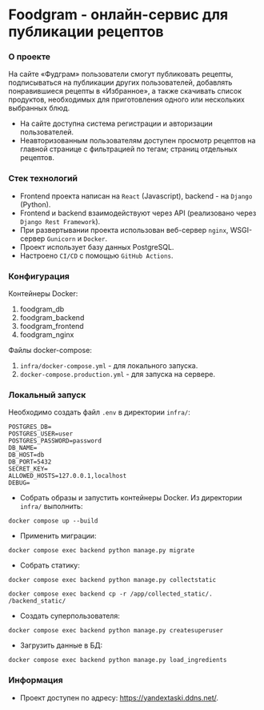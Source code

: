 # Foodgram - онлайн-сервис для публикации рецептов

### О проекте

На сайте «Фудграм» пользователи смогут публиковать рецепты, подписываться на публикации других пользователей, добавлять понравившиеся 
рецепты в «Избранное», а также скачивать список продуктов, необходимых для приготовления одного или нескольких выбранных блюд.
* На сайте доступна система регистрации и авторизации пользователей. 
* Неавторизованным пользователям доступен просмотр рецептов на главной странице с фильтрацией по тегам; страниц отдельных рецептов.

### Стек технологий

* Frontend проекта написан на `React` (Javascript), backend - на `Django` (Python).
* Frontend и backend взаимодействуют через API (реализовано через `Django Rest Framework`).
* При развертывании проекта использован веб-сервер `nginx`, WSGI-сервер `Gunicorn` и `Docker`.
* Проект использует базу данных PostgreSQL.
* Настроено `CI/CD` с помощью `GitHub Actions`.

### Конфигурация

Контейнеры Docker:
1. foodgram_db
2. foodgram_backend
3. foodgram_frontend
4. foodgram_nginx

Файлы docker-compose:
1. `infra/docker-compose.yml` - для локального запуска.
2. `docker-compose.production.yml` - для запуска на сервере.

### Локальный запуск

Необходимо создать файл `.env` в директории `infra/`:

```
POSTGRES_DB=
POSTGRES_USER=user
POSTGRES_PASSWORD=password
DB_NAME=
DB_HOST=db
DB_PORT=5432
SECRET_KEY=
ALLOWED_HOSTS=127.0.0.1,localhost
DEBUG=
```

* Собрать образы и запустить контейнеры Docker. Из директории `infra/` выполнить:

```
docker compose up --build
```

* Применить миграции:

```
docker compose exec backend python manage.py migrate
```

* Собрать статику:
```
docker compose exec backend python manage.py collectstatic
```
```
docker compose exec backend cp -r /app/collected_static/. /backend_static/
```

* Cоздать суперпользователя:

```
docker compose exec backend python manage.py createsuperuser
```

* Загрузить данные в БД:

```
docker compose exec backend python manage.py load_ingredients
```

### Информация

* Проект доступен по адресу: https://yandextaski.ddns.net/.

